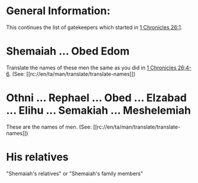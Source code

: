 # General Information:

This continues the list of gatekeepers which started in [1 Chronicles 26:1](./01.md).

# Shemaiah ... Obed Edom

Translate the names of these men the same as you did in [1 Chronicles 26:4-6](./04.md). (See: [[rc://en/ta/man/translate/translate-names]])

# Othni ... Rephael ... Obed ... Elzabad ... Elihu ... Semakiah ... Meshelemiah

These are the names of men. (See: [[rc://en/ta/man/translate/translate-names]])

# His relatives

"Shemaiah's relatives" or "Shemaiah's family members"

